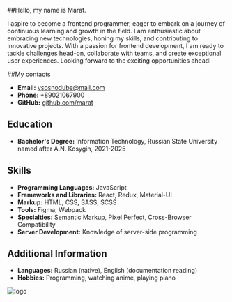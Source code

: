 ##Hello, my name is Marat.

I aspire to become a frontend programmer, eager to embark on a journey of continuous learning and growth in the field. I am enthusiastic about embracing new technologies, honing my skills, and contributing to innovative projects. With a passion for frontend development, I am ready to tackle challenges head-on, collaborate with teams, and create exceptional user experiences. Looking forward to the exciting opportunities ahead!

##My contacts
- **Email:** vsosnodube@mail.com
- **Phone:** +89021067900
- **GitHub:** [github.com/marat](https://github.com/marat)

## Education
- **Bachelor's Degree:** Information Technology, Russian State University named after A.N. Kosygin, 2021-2025

## Skills
- **Programming Languages:** JavaScript
- **Frameworks and Libraries:** React, Redux, Material-UI
- **Markup:** HTML, CSS, SASS, SCSS
- **Tools:** Figma, Webpack
- **Specialties:** Semantic Markup, Pixel Perfect, Cross-Browser Compatibility
- **Server Development:** Knowledge of server-side programming

## Additional Information
- **Languages:** Russian (native), English (documentation reading)
- **Hobbies:** Programming, watching anime, playing piano

![logo](https://media3.giphy.com/media/RJzm826vu7WbJvBtxX/giphy.gif?cid=6c09b952onxpeco5wk93ng75zw6a1zm15ai31kmpw6lwdvjq&ep=v1_internal_gif_by_id&rid=giphy.gif&ct=s)

